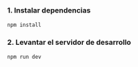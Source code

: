 # 

### 1. Instalar dependencias

```bash
npm install
```

### 2. Levantar el servidor de desarrollo

```bash
npm run dev
```